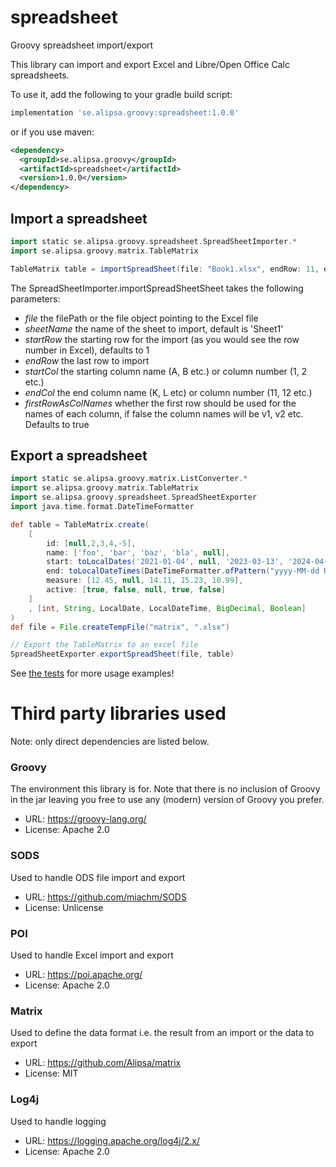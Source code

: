 # spreadsheet
Groovy spreadsheet import/export

This library can import and export Excel and Libre/Open Office Calc spreadsheets.

To use it, add the following to your gradle build script: 
```groovy
implementation 'se.alipsa.groovy:spreadsheet:1.0.0'
```
or if you use maven:
```xml
<dependency>
  <groupId>se.alipsa.groovy</groupId>
  <artifactId>spreadsheet</artifactId>
  <version>1.0.0</version>
</dependency>
```

## Import a spreadsheet
```groovy
import static se.alipsa.groovy.spreadsheet.SpreadSheetImporter.*
import se.alipsa.groovy.matrix.TableMatrix

TableMatrix table = importSpreadSheet(file: "Book1.xlsx", endRow: 11, endCol: 4)
```
The SpreadSheetImporter.importSpreadSheetSheet takes the following parameters:
- _file_ the filePath or the file object pointing to the Excel file
- _sheetName_ the name of the sheet to import, default is 'Sheet1'
- _startRow_ the starting row for the import (as you would see the row number in Excel), defaults to 1
- _endRow_ the last row to import
- _startCol_ the starting column name (A, B etc.) or column number (1, 2 etc.)
- _endCol_ the end column name (K, L etc) or column number (11, 12 etc.)
- _firstRowAsColNames_ whether the first row should be used for the names of each column, if false the column names will be v1, v2 etc. Defaults to true

## Export a spreadsheet

```groovy
import static se.alipsa.groovy.matrix.ListConverter.*
import se.alipsa.groovy.matrix.TableMatrix
import se.alipsa.groovy.spreadsheet.SpreadSheetExporter
import java.time.format.DateTimeFormatter

def table = TableMatrix.create(
    [
        id: [null,2,3,4,-5],
        name: ['foo', 'bar', 'baz', 'bla', null],
        start: toLocalDates('2021-01-04', null, '2023-03-13', '2024-04-15', '2025-05-20'),
        end: toLocalDateTimes(DateTimeFormatter.ofPattern("yyyy-MM-dd HH:mm:ss"), '2021-02-04 12:01:22', '2022-03-12 13:14:15', '2023-04-13 15:16:17', null, '2025-06-20 17:18:19'),
        measure: [12.45, null, 14.11, 15.23, 10.99],
        active: [true, false, null, true, false]
    ]
    , [int, String, LocalDate, LocalDateTime, BigDecimal, Boolean]
)
def file = File.createTempFile("matrix", ".xlsx")

// Export the TableMatrix to an excel file
SpreadSheetExporter.exportSpreadSheet(file, table)
```

See [the tests](https://github.com/Alipsa/spreadsheet/tree/main/src/test/groovy/spreadsheet) for more usage examples!

# Third party libraries used
Note: only direct dependencies are listed below.

### Groovy
The environment this library is for. Note that there is no inclusion of Groovy in the jar leaving you free to use
any (modern) version of Groovy you prefer.
- URL: https://groovy-lang.org/
- License: Apache 2.0

### SODS 
Used to handle ODS file import and export
- URL: https://github.com/miachm/SODS
- License: Unlicense

### POI
Used to handle Excel import and export
- URL: https://poi.apache.org/
- License: Apache 2.0

### Matrix
Used to define the data format i.e. the result from an import or the data to export
- URL: https://github.com/Alipsa/matrix
- License: MIT

### Log4j
Used to handle logging
- URL: https://logging.apache.org/log4j/2.x/
- License: Apache 2.0